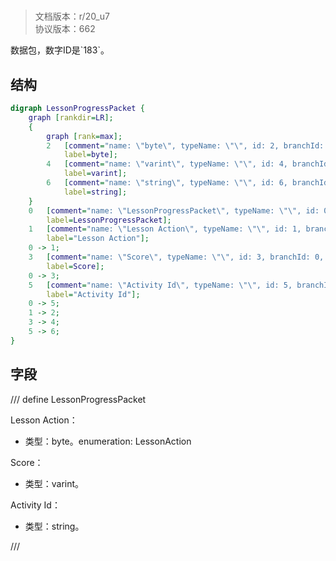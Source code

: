 # <!-- md:samp LessonProgressPacket -->

> 文档版本：r/20_u7<br/>协议版本：662

<!-- md:samp LessonProgressPacket -->数据包，数字ID是`183`。

## 结构

```dot
digraph LessonProgressPacket {
	graph [rankdir=LR];
	{
		graph [rank=max];
		2	[comment="name: \"byte\", typeName: \"\", id: 2, branchId: 0, recurseId: -1, attributes: 512, notes: \"\"",
			label=byte];
		4	[comment="name: \"varint\", typeName: \"\", id: 4, branchId: 0, recurseId: -1, attributes: 512, notes: \"\"",
			label=varint];
		6	[comment="name: \"string\", typeName: \"\", id: 6, branchId: 0, recurseId: -1, attributes: 512, notes: \"\"",
			label=string];
	}
	0	[comment="name: \"LessonProgressPacket\", typeName: \"\", id: 0, branchId: 183, recurseId: -1, attributes: 0, notes: \"\"",
		label=LessonProgressPacket];
	1	[comment="name: \"Lesson Action\", typeName: \"\", id: 1, branchId: 0, recurseId: -1, attributes: 0, notes: \"enumeration: LessonAction\"",
		label="Lesson Action"];
	0 -> 1;
	3	[comment="name: \"Score\", typeName: \"\", id: 3, branchId: 0, recurseId: -1, attributes: 0, notes: \"\"",
		label=Score];
	0 -> 3;
	5	[comment="name: \"Activity Id\", typeName: \"\", id: 5, branchId: 0, recurseId: -1, attributes: 0, notes: \"\"",
		label="Activity Id"];
	0 -> 5;
	1 -> 2;
	3 -> 4;
	5 -> 6;
}

```

## 字段

/// define
LessonProgressPacket

Lesson Action：<!-- md:samp byte -->

- 类型：byte。enumeration: LessonAction

Score：<!-- md:samp varint -->

- 类型：varint。

Activity Id：<!-- md:samp string -->

- 类型：string。


///
